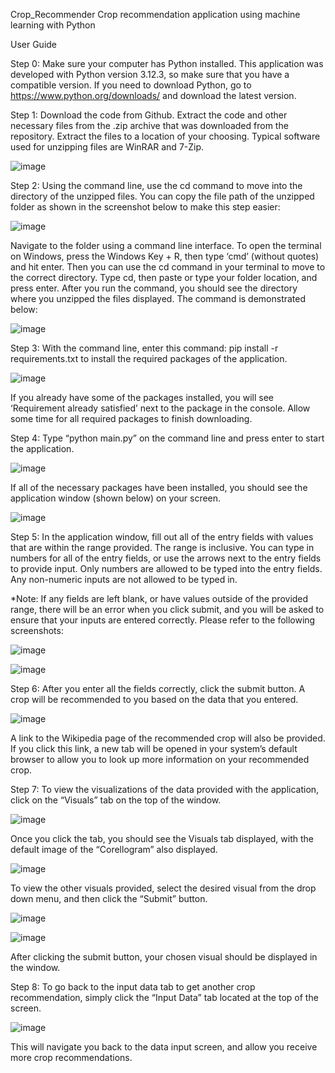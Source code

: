 Crop_Recommender
Crop recommendation application using machine learning with Python

User Guide 

Step 0: Make sure your computer has Python installed. This application was developed with Python version 3.12.3, so make sure that you have a compatible version. If you need to download Python, go to https://www.python.org/downloads/ and download the latest version.

Step 1: Download the code from Github. Extract the code and other necessary files from the .zip archive that was downloaded from the repository. Extract the files to a location of your choosing. Typical software used for unzipping files are WinRAR and 7-Zip.
 
![image](https://github.com/charlie-fitzgerald/Crop_Recommender/assets/46912450/bf75e444-92a9-44f6-afa8-40cb44345cec)


Step 2: Using the command line, use the cd command to move into the directory of the unzipped files. You can copy the file path of the unzipped folder as shown in the screenshot below to make this step easier:

![image](https://github.com/charlie-fitzgerald/Crop_Recommender/assets/46912450/45ca7aac-00e4-4e57-b4b9-322f2ba3f948)

 
Navigate to the folder using a command line interface. To open the terminal on Windows, press the Windows Key + R, then type ‘cmd’ (without quotes) and hit enter. Then you can use the cd command in your terminal to move to the correct directory. Type cd, then paste or type your folder location, and press enter. After you run the command, you should see the directory where you unzipped the files displayed. The command is demonstrated below:

![image](https://github.com/charlie-fitzgerald/Crop_Recommender/assets/46912450/d1bd4225-54d8-4ee9-b49a-e21066a86ace)

 
Step 3: With the command line, enter this command: pip install -r requirements.txt to install the required packages of the application.

![image](https://github.com/charlie-fitzgerald/Crop_Recommender/assets/46912450/22d60e1b-b065-494e-91bf-8490680c4887)

 
If you already have some of the packages installed, you will see ‘Requirement already satisfied’ next to the package in the console. Allow some time for all required packages to finish downloading.


Step 4: Type “python main.py” on the command line and press enter to start the application.

![image](https://github.com/charlie-fitzgerald/Crop_Recommender/assets/46912450/a9629a48-070c-435a-8ff0-da495fb3ee76)

 
If all of the necessary packages have been installed, you should see the application window (shown below) on your screen.
 
![image](https://github.com/charlie-fitzgerald/Crop_Recommender/assets/46912450/b33f9feb-6b6d-4a36-8019-210edc5afd6e)


Step 5: In the application window, fill out all of the entry fields with values that are within the range provided. The range is inclusive. You can type in numbers for all of the entry fields, or use the arrows next to the entry fields to provide input. Only numbers are allowed to be typed into the entry fields. Any non-numeric inputs are not allowed to be typed in.

*Note: If any fields are left blank, or have values outside of the provided range, there will be an error when you click submit, and you will be asked to ensure that your inputs are entered correctly. Please refer to the following screenshots:

![image](https://github.com/charlie-fitzgerald/Crop_Recommender/assets/46912450/dbb027ba-9480-4895-91c1-d45a77946b30)

![image](https://github.com/charlie-fitzgerald/Crop_Recommender/assets/46912450/323a1569-2597-4723-aa37-44ff9896c1a6)


Step 6: After you enter all the fields correctly, click the submit button. A crop will be recommended to you based on the data that you entered. 

![image](https://github.com/charlie-fitzgerald/Crop_Recommender/assets/46912450/3e64bf62-b7ce-443e-9b0e-292485127544)

 
A link to the Wikipedia page of the recommended crop will also be provided. If you click this link, a new tab will be opened in your system’s default browser to allow you to look up more information on your recommended crop.

Step 7: To view the visualizations of the data provided with the application, click on the “Visuals” tab on the top of the window.
	 
![image](https://github.com/charlie-fitzgerald/Crop_Recommender/assets/46912450/3e0db7a6-e76e-4e25-9740-344f5d1e8101)

Once you click the tab, you should see the Visuals tab displayed, with the default image of the “Corellogram” also displayed. 
 
![image](https://github.com/charlie-fitzgerald/Crop_Recommender/assets/46912450/ef0c1a85-85d6-4d79-b7e3-0375a9fcd63d)


To view the other visuals provided, select the desired visual from the drop down menu, and then click the “Submit” button.

![image](https://github.com/charlie-fitzgerald/Crop_Recommender/assets/46912450/15160f25-2f20-457d-a463-b7834bfa6a01) 

![image](https://github.com/charlie-fitzgerald/Crop_Recommender/assets/46912450/190a222e-0403-4f28-9e48-5bd5c6c283ea)
 
After clicking the submit button, your chosen visual should be displayed in the window.

Step 8: To go back to the input data tab to get another crop recommendation, simply click the “Input Data” tab located at the top of the screen.

![image](https://github.com/charlie-fitzgerald/Crop_Recommender/assets/46912450/1cc7fecd-d972-4d05-80e4-3449f7db9199)
 
This will navigate you back to the data input screen, and allow you receive more crop recommendations.
